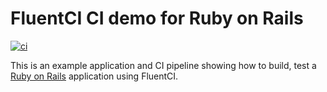 # FluentCI CI demo for Ruby on Rails

[![ci](https://github.com/fluentci-demos/fluentci-demo-ruby-rails/actions/workflows/ci.yml/badge.svg)](https://github.com/fluentci-demos/fluentci-demo-ruby-rails/actions/workflows/ci.yml)

This is an example application and CI pipeline showing how to build, test a [Ruby on Rails](https://rubyonrails.org/) application using FluentCI.

